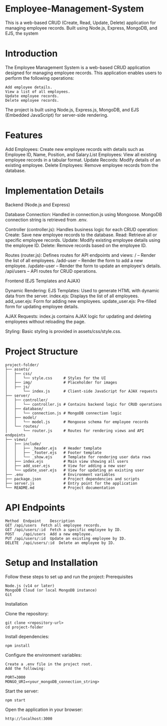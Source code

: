 # Employee-Management-System
This is a web-based CRUD (Create, Read, Update, Delete) application for managing employee records. Built using Node.js, Express, MongoDB, and EJS, the system 

# Introduction

The Employee Management System is a web-based CRUD application designed for managing employee records. This application enables users to perform the following operations:

    Add employee details.
    View a list of all employees.
    Update employee records.
    Delete employee records.

The project is built using Node.js, Express.js, MongoDB, and EJS (Embedded JavaScript) for server-side rendering.

# Features

Add Employees: Create new employee records with details such as Employee ID, Name, Position, and Salary.List Employees: View all existing employee records in a tabular format. Update Records: Modify details of an existing employee. Delete Employees: Remove employee records from the database.


# Implementation Details
Backend (Node.js and Express)

Database Connection:
        Handled in connection.js using Mongoose.
        MongoDB connection string is retrieved from .env.

Controller (controller.js):
        Handles business logic for each CRUD operation:
            Create: Save new employee records to the database.
            Read: Retrieve all or specific employee records.
            Update: Modify existing employee details using the employee ID.
            Delete: Remove records based on the employee ID.

Routes (router.js):
        Defines routes for API endpoints and views:
            / – Render the list of all employees.
            /add-user – Render the form to add a new employee.
            /update-user – Render the form to update an employee's details.
            /api/users – API routes for CRUD operations.

Frontend (EJS Templates and AJAX)

 Dynamic Rendering:
        EJS Templates: Used to generate HTML with dynamic data from the server.
            index.ejs: Displays the list of all employees.
            add_user.ejs: Form for adding new employees.
            update_user.ejs: Pre-filled form for updating employee details.

 AJAX Requests:
        index.js contains AJAX logic for updating and deleting employees without reloading the page.

Styling:
        Basic styling is provided in assets/css/style.css.


# Project Structure
    project-folder/
    ├── assets/
    │   ├── css/
    │   │   └── style.css     # Styles for the UI
    │   ├── img/              # Placeholder for images
    │   ├── js/
    │       └── index.js      # Client-side JavaScript for AJAX requests
    ├── server/
    │   ├── controller/
    │   │   └── controller.js # Contains backend logic for CRUD operations
    │   ├── database/
    │   │   └── connection.js # MongoDB connection logic
    │   ├── model/
    │   │   └── model.js      # Mongoose schema for employee records
    │   └── routes/
    │       └── router.js     # Routes for rendering views and API endpoints
    ├── views/
    │   ├── include/
    │   │   ├── _header.ejs   # Header template
    │   │   ├── _footer.ejs   # Footer template
    │   │   └── _show.ejs     # Template for rendering user data rows
    │   ├── index.ejs         # Main view showing all users
    │   ├── add_user.ejs      # View for adding a new user
    │   └── update_user.ejs   # View for updating an existing user
    ├── .env                  # Environment variables
    ├── package.json          # Project dependencies and scripts
    ├── server.js             # Entry point for the application
    └── README.md             # Project documentation

# API Endpoints
    Method	Endpoint	Description
    GET	/api/users	Fetch all employee records.
    GET	/api/users/:id	Fetch a specific employee by ID.
    POST	/api/users	Add a new employee.
    PUT	/api/users/:id	Update an existing employee by ID.
    DELETE	/api/users/:id	Delete an employee by ID.

# Setup and Installation

Follow these steps to set up and run the project:
Prerequisites

    Node.js (v14 or later)
    MongoDB Cloud (or local MongoDB instance)
    Git

Installation

Clone the repository:

    git clone <repository-url>
    cd project-folder

Install dependencies:

    npm install

Configure the environment variables:

    Create a .env file in the project root.
    Add the following:

    PORT=3000
    MONGO_URI=<your_mongoDB_connection_string>

Start the server:

    npm start

Open the application in your browser:

    http://localhost:3000
